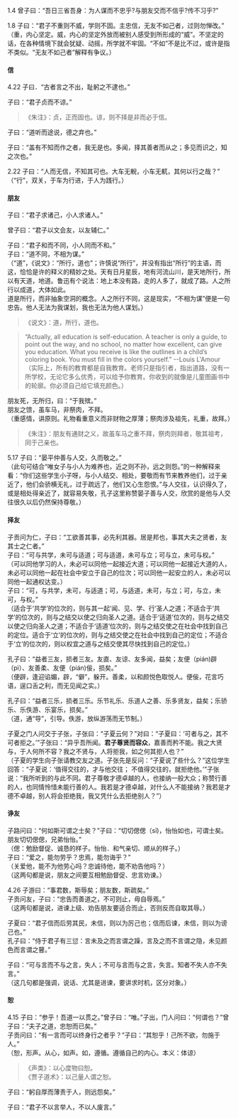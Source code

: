 

1.4 曾子曰：“吾日三省吾身：为人谋而不忠乎?与朋友交而不信乎?传不习乎?”

1.8 子曰：“君子不重则不威，学则不固。主忠信，无友不如己者，过则勿惮改。”    
（重，内心坚定。威，内心的坚定外放而被别人感受到所形成的“威”。不坚定的话，在各种情境下就会犹疑、动摇，所学就不牢固。“不如”不是比不过，或许是指不类似。“无友不如己者”解释有争议。）

#### 信

4.22 子曰．“古者言之不出，耻躬之不逮也。”

子曰：“君子贞而不谅。”    
> 《朱注》：贞，正而固也。谅，则不择是非而必于信。

子曰：“道听而途说，德之弃也。”

子曰：“盖有不知而作之者，我无是也。多闻，择其善者而从之；多见而识之，知之次也。”

2.22 子曰：“人而无信，不知其可也。大车无輗，小车无軏，其何以行之哉？”    
（“行”，双关，于车为行进，于人为践行。）

#### 朋友

子曰：“君子求诸己，小人求诸人。”  

曾子曰：“君子以文会友，以友辅仁。”

子曰：“君子和而不同，小人同而不和。”    
子曰：“道不同，不相为谋。”    
（“道”，《说文》：“所行，道也”；许慎说“所行”，并没有指出“所行”的主语，而这，恰恰是许的释义的精妙之处。天有日月星辰，地有河流山川，是天地所行，所以有天道，地道。鲁迅有个说法：地上本没有路，走的人多了，就成了路。人之所行以成道，大体如此。    
道是所行，而非抽象空洞的概念。人之所行不同，这是现实，“不相为谋”便是一句忠告。他人无法为我谋划，我也无法为他人谋划。）
> 《说文》：道，所行，道也。   

> “Actually, all education is self-education. A teacher is only a guide, to point out the way, and no school, no matter how excellent, can give you education. What you receive is like the outlines in a child’s coloring book. You must fill in the colors yourself.” --Louis L'Amour      
> （实际上，所有的教育都是自我教育。老师只是指引者，指出道路，没有一所学校，无论它多么优秀，可以给予你教育。你收到的就像是儿童图画书中的轮廓。你必须自己给它填充颜色。）

朋友死，无所归，曰：“于我殡。”   
朋友之馈，虽车马，非祭肉，不拜。    
（重感情，讲原则。礼物看重意义而非财物之厚薄；祭肉涉及祖先，礼重，故拜。）    
> 《朱注》：朋友有通财之义，故虽车马之重不拜，祭肉则拜者，敬其祖考，同于己亲也。

5.17 子曰：“晏平仲善与人交，久而敬之。”    
（此句可结合“唯女子与小人为难养也，近之则不孙，远之则怨。”的一种解释来看：“你们这些学生小子呀，与小人结交、相处，要敬而有节来教养他们，过于亲近了，他们会骄横无礼，过于疏远了，他们又心生怨恨。”与人交往，认识得久了，或是相处得亲近了，就容易失敬，孔子这里称赞晏子善与人交，欣赏的是他与人交往很久以后仍然保持尊敬。）

#### 择友

子贡问为仁，子曰：“工欲善其事，必先利其器。居是邦也，事其大夫之贤者，友其士之仁者。”   
子曰：“可与共学，未可与适道；可与适道，未可与立；可与立，未可与权。”    
（可以同他学习的人，未必可以同他一起接近大道；可以同他一起接近大道的人，未必可以同他一起在社会中安立于自己的位次；可以同他一起安立的人，未必可以同他一起通权达变。）    
子曰：“可，与共学，未可，与适道；可，与适道，未可，与立；可，与立，未可，与权。”       
（适合于‘共学’的位次的，则与其一起‘闻、见、学、行’圣人之道；不适合于‘共学’的位次的，则与之结交以使之归向圣人之道。适合于‘适道’位次的，则与之结交以使之归向圣人之道；不适合于‘适道’位次的，则与之结交使之在社会中找到自己的定位。适合于‘立’的位次的，则与之结交使之在社会中找到自己的定位；不适合于‘立’的位次的，则以权宜之道与之结交使其尽快找到自己的定位。）

孔子曰：“益者三友，损者三友。友直、友谅、友多闻，益矣；友便（pián)辟（pì）、友善柔、友便（pián)佞，损矣。”    
（便辟，逢迎谄媚，辟，“僻”，躲开。善柔，以和颜悦色取悦人。便佞，花言巧语，逞口舌之利，而无见闻之实。）

孔子曰：“益者三乐，损者三乐。乐节礼乐、乐道人之善、乐多贤友，益矣；乐骄乐、乐佚游、乐宴乐，损矣。”   
（道，通“导”，引导。佚游，放纵游荡而无节制。）

子夏之门人问交于子张，子张曰：“子夏云何？”对曰：“子夏曰：‘可者与之，其不可者拒之。’”子张曰：“异乎吾所闻。**君子尊贤而容众**，嘉善而矜不能。我之大贤与，于人何所不容？我之不贤与，人将拒我，如之何其拒人也？”   
（子夏的学生向子张请教交友之道。子张先是反问：“子夏说了些什么？”这位学生回答：“子夏说：‘值得交往的，才与他交往； 不值得交往的，就拒绝他。’”子张说：“我所听到的与此不同。君子尊敬才德卓越的人，也接纳一般大众；称赞行善的人，也同情怜惜未能行善的人。我若是才德卓越，对什么人不能接纳？我若是才德不卓越，别人将会拒绝我，我又凭什么去拒绝别人？”）

#### 诤友

子路问曰：“何如斯可谓之士矣？”子曰：“切切偲偲（sī)，怡怡如也，可谓士矣。朋友切切偲偲，兄弟怡怡。”    
（偲：勉励督促、诚恳的样子。怡怡．和气亲切、顺从的样子。）    
子曰：“爱之，能勿劳乎？忠焉，能勿诲乎？”   
（关爱他，能不为他劳心吗？忠诚待他，能不劝告他吗？）    
（这两句都是说，朋友之间要互相勉励督促、忠言劝谏。）

4.26 子游曰：“事君数，斯辱矣；朋友数，斯疏矣。”    
子贡问友，子曰：“忠告而善道之，不可则止，毋自辱焉。”   
（这两句都是说，进谏上级、劝告朋友要适合而止，否则反而自取其辱。）

子夏曰：“君子信而后劳其民，未信，则以为厉己也；信而后谏，未信，则以为谤己也。”    
孔子曰：“侍于君子有三愆：言未及之而言谓之躁，言及之而不言谓之隐，未见颜色而言谓之瞽。”    

子曰：“可与言而不与之言，失人；不可与言而与之言，失言。知者不失人亦不失言。”    
（这几句都是强调，说话、尤其是进谏，要讲求时机，区分对象。）

#### 恕

4.15 子曰：“参乎！吾道一以贯之。”曾子曰：“唯。”子出，门人问曰：“何谓也？”曾子曰：“夫子之道，忠恕而已矣。”   
子贡问曰：“有一言而可以终身行之者乎？”子曰：“其恕乎！己所不欲，勿施于人。”    
（恕，形声。从心，如声。如，遵循。遵循自己的内心。本义：体谅）   
> 《声类》：以心度物曰恕。   
> 《贾子道术》：以己量人谓之恕。

子曰：“躬自厚而薄责于人，则远怨矣。”

子曰：“君子不以言举人，不以人废言。”

